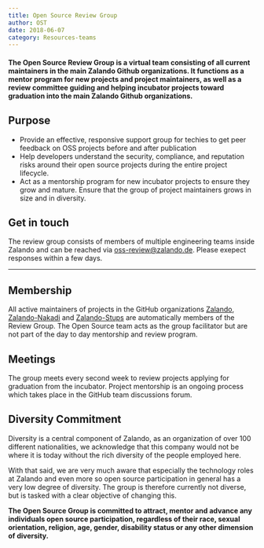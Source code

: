 ```yaml
---
title: Open Source Review Group
author: OST
date: 2018-06-07
category: Resources-teams
---
```


#### The Open Source Review Group is a virtual team consisting of all current maintainers in the main Zalando Github organizations. It functions as a mentor program for new projects and project maintainers, as well as a review committee guiding and helping incubator projects toward graduation into the main Zalando Github organizations. 

## Purpose
- Provide an effective, responsive support group for techies to get peer feedback on OSS projects before and after publication
- Help developers understand the security, compliance, and reputation risks around their open source projects during the entire project lifecycle.
- Act as a mentorship program for new incubator projects to ensure they grow and mature. Ensure that the group of project maintainers grows in size and in diversity.

## Get in touch
The review group consists of members of multiple engineering teams inside Zalando and can be reached via [oss-review@zalando.de](mailto:oss-review@zalando.de). Please exepect responses within a few days.

---

## Membership
All active maintainers of projects in the GitHub organizations [Zalando](https://github.com/zalando), [Zalando-Nakadi](https://github.com/zalando-nakadi) and [Zalando-Stups](https://github.com/zalando-stups) are automatically members of the Review Group. The Open Source team acts as the group facilitator but are not part of the day to day mentorship and review program.

## Meetings
The group meets every second week to review projects applying for graduation from the incubator. Project mentorship is an ongoing process which takes place in the GitHub team discussions forum.

## Diversity Commitment
Diversity is a central component of Zalando, as an organization of over 100 different nationalities, we acknowledge that this company would not be where it is today without the rich diversity of the people employed here. 

With that said, we are very much aware that especially the technology roles at Zalando and even more so open source participation in general has a very low degree of diversity. The group is therefore currently not diverse, but is tasked with a clear objective of changing this.   

**The Open Source Group is committed to attract, mentor and advance any individuals open source participation, regardless of their race, sexual orientation, religion, age, gender, disability status or any other dimension of diversity.** 
